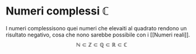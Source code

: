 # Numeri complessi $\mathbb{C}$
I numeri complessisono quei numeri che elevaiti al quadrato rendono un risultato negativo, cosa che nono sarebbe possibile con i [[Numeri reali]].
$$\mathbb{N} \subset \mathbb{Z} \subset \mathbb{Q} \subset \mathbb{R} \subset \mathbb{C}$$